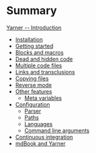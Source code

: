 # Summary

[Yarner -- Introduction](./introduction.md)

<!-- - [How is works](./how-it-works.md) -->
- [Installation](./installation.md)
- [Getting started](./getting-started.md)
- [Blocks and macros](./blocks-and-macros.md)
- [Dead and hidden code](./dead-and-hidden-code.md)
- [Multiple code files](./multiple-code-files.md)
- [Links and transclusions](./links-and-transclusions.md)
- [Copying files]()
- [Reverse mode]()
- [Other features]()
  - [Meta variables]()
- [Configuration]()
  - [Parser]()
  - [Paths]()
  - [Languages]()
  - [Command line arguments]()
- [Continuous integration]()
- [mdBook and Yarner]()
